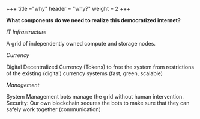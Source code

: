 +++
title ="why"
header = "why?"
weight = 2
+++

**What components do we need to realize this democratized internet?**

*IT Infrastructure*

A grid of independently owned compute and storage nodes.

*Currency*

Digital Decentralized Currency (Tokens) to free the system from restrictions of the existing (digital) currency systems (fast, green, scalable)

*Management*

System Management bots manage the grid without human intervention.
Security: Our own blockchain secures the bots to make sure that they can safely work together (communication)
